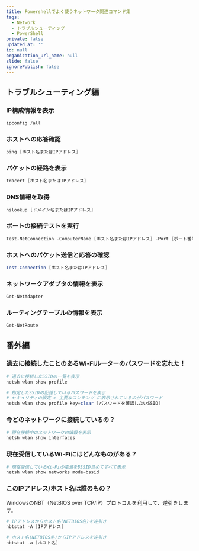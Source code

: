 ```yaml
---
title: Powershellでよく使うネットワーク関連コマンド集
tags:
  - Network
  - トラブルシューティング
  - PowerShell
private: false
updated_at: ''
id: null
organization_url_name: null
slide: false
ignorePublish: false
---
```


## トラブルシューティング編

### IP構成情報を表示

```powershell
ipconfig /all
```

### ホストへの応答確認

```powershell
ping [ホスト名またはIPアドレス]
```

### パケットの経路を表示

```powershell
tracert [ホスト名またはIPアドレス]
```

### DNS情報を取得

```powershell
nslookup [ドメイン名またはIPアドレス]
```

### ポートの接続テストを実行

```powershell
Test-NetConnection -ComputerName [ホスト名またはIPアドレス] -Port [ポート番号]
```

### ホストへのパケット送信と応答の確認

```powershell
Test-Connection [ホスト名またはIPアドレス]
```

### ネットワークアダプタの情報を表示

```powershell
Get-NetAdapter
```

### ルーティングテーブルの情報を表示

```powershell
Get-NetRoute
```

## 番外編

### 過去に接続したことのあるWi-Fiルーターのパスワードを忘れた！

```powershell
# 過去に接続したSSIDの一覧を表示
netsh wlan show profile

# 指定したSSIDの記憶しているパスワードを表示
# セキュリティの設定 > 主要なコンテンツ に表示されているのがパスワード
netsh wlan show profile key=clear [パスワードを確認したいSSID]
```

### 今どのネットワークに接続しているの？

```powershell
# 現在接続中のネットワークの情報を表示
netsh wlan show interfaces
```

### 現在受信しているWi-Fiにはどんなものがある？

```powershell
# 現在受信しているWi-Fiの電波をBSSID含めてすべて表示
netsh wlan show networks mode=bssid
```

### このIPアドレス/ホスト名は誰のもの？

WindowsのNBT（NetBIOS over TCP/IP）プロトコルを利用して、逆引きします。

```powershell
# IPアドレスからホスト名(NETBIOS名)を逆引き
nbtstat -A [IPアドレス]

# ホスト名(NETBIOS名)からIPアドレスを逆引き
nbtstat -a [ホスト名]

```